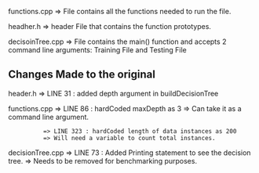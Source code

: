 functions.cpp => File contains all the functions needed to run the file. 

headher.h => header File that contains the function prototypes.

decisoinTree.cpp => File contains the main() function and accepts 2 command line arguments: Training File and Testing File


## Changes Made to the original

header.h => LINE 31 : added depth argument in buildDecisionTree

functions.cpp => LINE 86 : hardCoded maxDepth as 3
              => Can take it as a command line argument.

              => LINE 323 : hardCoded length of data instances as 200
              => Will need a variable to count total instances.
              
decisionTree.cpp => LINE 73 : Added Printing statement to see the decision tree.
                 => Needs to be removed for benchmarking purposes.
